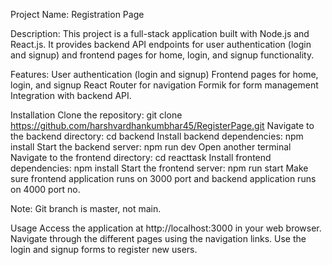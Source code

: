 Project Name: Registration Page

Description: 
This project is a full-stack application built with Node.js and React.js. It provides backend API endpoints for user authentication (login and signup) and frontend pages for home, login, and signup functionality.

Features:
User authentication (login and signup)
Frontend pages for home, login, and signup
React Router for navigation
Formik for form management
Integration with backend API.

Installation
Clone the repository: git clone https://github.com/harshvardhankumbhar45/RegisterPage.git
Navigate to the backend directory: cd backend
Install backend dependencies: npm install
Start the backend server: npm run dev
Open another terminal
Navigate to the frontend directory: cd reacttask
Install frontend dependencies: npm install
Start the frontend server: npm run start
Make sure frontend application runs on 3000 port and backend application runs on 4000 port no.

Note: Git branch is master, not main.

Usage
Access the application at http://localhost:3000 in your web browser.
Navigate through the different pages using the navigation links.
Use the login and signup forms to register new users.
